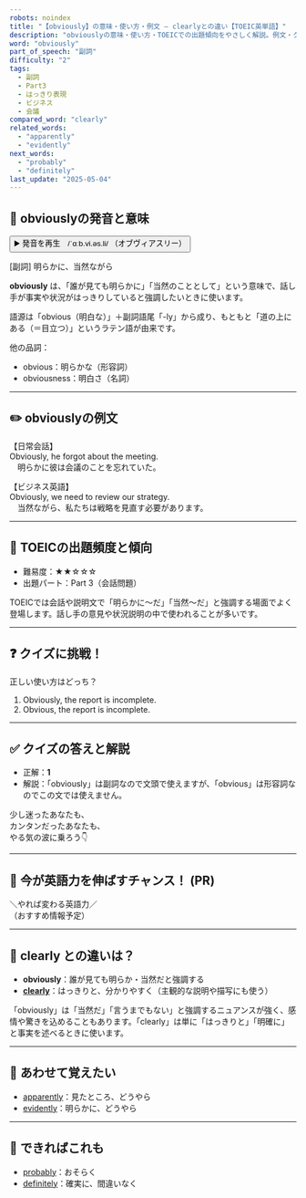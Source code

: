 ```yaml
---
robots: noindex
title: "【obviously】の意味・使い方・例文 ― clearlyとの違い【TOEIC英単語】"
description: "obviouslyの意味・使い方・TOEICでの出題傾向をやさしく解説。例文・クイズ付きでclearlyとの違いもわかりやすく学べます。"
word: "obviously"
part_of_speech: "副詞"
difficulty: "2"
tags:
  - 副詞
  - Part3
  - はっきり表現
  - ビジネス
  - 会議
compared_word: "clearly"
related_words:
  - "apparently"
  - "evidently"
next_words:
  - "probably"
  - "definitely"
last_update: "2025-05-04"
---
```


## 🔰 obviouslyの発音と意味

<button class="play-audio" onclick="playTTS('obviously')">
  <span class="play-audio-main">
    ▶️ 発音を再生　/ˈɑːb.vi.əs.li/
  </span>
  <span class="play-audio-sub">
    （オブヴィアスリー）
  </span>
</button>

[副詞] 明らかに、当然ながら

**obviously** は、「誰が見ても明らかに」「当然のこととして」という意味で、話し手が事実や状況がはっきりしていると強調したいときに使います。

語源は「obvious（明白な）」＋副詞語尾「-ly」から成り、もともと「道の上にある（＝目立つ）」というラテン語が由来です。

他の品詞：  
- obvious：明らかな（形容詞）
- obviousness：明白さ（名詞）

---

## ✏️ obviouslyの例文

【日常会話】  
Obviously, he forgot about the meeting.  
　明らかに彼は会議のことを忘れていた。

【ビジネス英語】  
Obviously, we need to review our strategy.  
　当然ながら、私たちは戦略を見直す必要があります。

---

## 🎯 TOEICの出題頻度と傾向

- 難易度：★★☆☆☆
- 出題パート：Part 3（会話問題）

TOEICでは会話や説明文で「明らかに～だ」「当然～だ」と強調する場面でよく登場します。話し手の意見や状況説明の中で使われることが多いです。

---

## ❓ クイズに挑戦！

正しい使い方はどっち？

1. Obviously, the report is incomplete.  
2. Obvious, the report is incomplete.

---

## ✅ クイズの答えと解説

- 正解：**1**
- 解説：「obviously」は副詞なので文頭で使えますが、「obvious」は形容詞なのでこの文では使えません。

少し迷ったあなたも、  
カンタンだったあなたも、  
やる気の波に乗ろう👇️

---

## 🚀 今が英語力を伸ばすチャンス！ (PR)

<div class="info-center">
＼やれば変わる英語力／<br>  
（おすすめ情報予定）
</div>

---

## 🤔  clearly との違いは？

- **obviously**：誰が見ても明らか・当然だと強調する
- **[clearly](/clearly)**：はっきりと、分かりやすく（主観的な説明や描写にも使う）

「obviously」は「当然だ」「言うまでもない」と強調するニュアンスが強く、感情や驚きを込めることもあります。「clearly」は単に「はっきりと」「明確に」と事実を述べるときに使います。

---

## 🧩 あわせて覚えたい

- [apparently](/apparently)：見たところ、どうやら
- [evidently](/evidently)：明らかに、どうやら

---

## 📖 できればこれも

- [probably](/probably)：おそらく
- [definitely](/definitely)：確実に、間違いなく

<!-- cvid: aid37_bid28 -->

